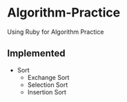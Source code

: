 # Algorithm-Practice

Using Ruby for Algorithm Practice

## Implemented
* Sort
  - Exchange Sort
  - Selection Sort
  - Insertion Sort
